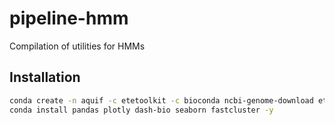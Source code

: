 # pipeline-hmm
Compilation of utilities for HMMs


## Installation

```bash
conda create -n aquif -c etetoolkit -c bioconda ncbi-genome-download ete3 ete_toolchain hmmer -y
conda install pandas plotly dash-bio seaborn fastcluster -y
```
